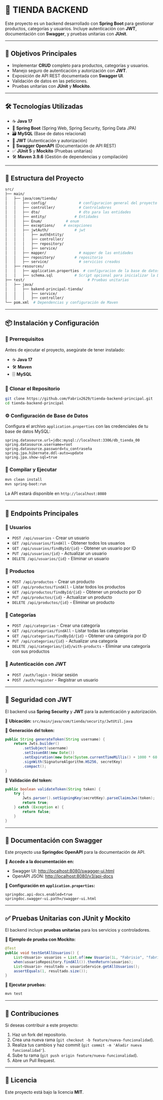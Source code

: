 # 🚀 **TIENDA BACKEND**

Este proyecto es un backend desarrollado con **Spring Boot** para gestionar productos, categorías y usuarios. Incluye autenticación con **JWT**, documentación con **Swagger**, y pruebas unitarias con **JUnit**.

---

## 🎯 **Objetivos Principales**

- Implementar **CRUD** completo para productos, categorías y usuarios.
- Manejo seguro de autenticación y autorización con **JWT**.
- Exposición de API REST documentada con **Swagger UI**.
- Validación de datos en las peticiones.
- Pruebas unitarias con **JUnit** y **Mockito**.

---

## 🛠 **Tecnologías Utilizadas**

- ☕ **Java 17**
- 🚀 **Spring Boot**  (Spring Web, Spring Security, Spring Data JPA)
- 🗃 **MySQL** (Base de datos relacional)
- 🔐 **JWT** (Autenticación y autorización)
- 📄 **Swagger OpenAPI** (Documentación de API REST)
- ✅ **JUnit 5** y **Mockito** (Pruebas unitarias)
- 🛠 **Maven 3.9.6** (Gestión de dependencias y compilación)

---

## 📂 **Estructura del Proyecto**

```bash
src/
├── main/
│   ├── java/com/tienda/
│   │   ├── config/               # configuracion general del proyecto y seguridad 
│   │   ├── controller/           # Controladores 
│   │   ├── dto/                  # dto para las entidades
│   │   ├── entity/             # Entidades
│   │   ├── Enum/           # enum
│   │   ├── exceptions/    # excepciones 
│   │   ├── jwtAuth/            # jwt
│   │   │   ├── authEntity/
│   │   │   ├── controller/
│   │   │   ├── repository/
│   │   │   ├── service/
│   │   ├── mapper/               # mapper de las entidades
│   │   ├── repository/         # repositorio
│   │   ├── service/              # servicios creados
│   ├── resources/        
│   │   ├── application.properties  # configuracion de la base de datos  
│   │   ├── schema.sql          # Script opcional para inicializar la DB
├── test/                             # Pruebas unitarias
│   ├── java/
│   │   ├── bakend-principal-tienda/
│   │   │   ├── service/
│   │   │   ├── controller/
└── pom.xml  # Dependencias y configuración de Maven
```

---

## 📦 **Instalación y Configuración**

### 📌 **Prerrequisitos**
Antes de ejecutar el proyecto, asegúrate de tener instalado:
- ☕ **Java 17**
- 🛠 **Maven**
- 🗄 **MySQL**

### 📂 **Clonar el Repositorio**
```bash
git clone https://github.com/Fabrix2629/tienda-backend-principal.git
cd tienda-backend-principal
```

### ⚙️ **Configuración de Base de Datos**
Configura el archivo `application.properties` con las credenciales de tu base de datos MySQL:
```properties
spring.datasource.url=jdbc:mysql://localhost:3306/db_tienda_00
spring.datasource.username=root
spring.datasource.password=tu_contraseña
spring.jpa.hibernate.ddl-auto=update
spring.jpa.show-sql=true
```

### 🚀 **Compilar y Ejecutar**
```bash
mvn clean install
mvn spring-boot:run
```
La API estará disponible en `http://localhost:8080`

---

## 🔄 **Endpoints Principales**

### 👤 **Usuarios**
- `POST /api/usuarios` - Crear un usuario
- `GET /api/usuarios/findAll` - Obtener todos los usuarios
- `GET /api/usuarios/findById/{id}` - Obtener un usuario por ID
- `PUT /api/usuarios/{id}` - Actualizar un usuario
- `DELETE /api/usuarios/{id}` - Eliminar un usuario

### 🛒 **Productos**
- `POST /api/productos` - Crear un producto
- `GET /api/productos/findAll` - Listar todos los productos
- `GET /api/productos/findById/{id}` - Obtener un producto por ID
- `PUT /api/productos/{id}` - Actualizar un producto
- `DELETE /api/productos/{id}` - Eliminar un producto

### 📂 **Categorías**
- `POST /api/categorias` - Crear una categoría
- `GET /api/categorias/findAll` - Listar todas las categorías
- `GET /api/categorias/findById/{id}` - Obtener una categoría por ID
- `PUT /api/categorias/{id}` - Actualizar una categoría
- `DELETE /api/categorias/{id}/with-products` - Eliminar una categoría con sus productos

### 🔐 **Autenticación con JWT**
- `POST /auth/login` - Iniciar sesión
- `POST /auth/register` - Registrar un usuario

---

## 🔐 **Seguridad con JWT**
El backend usa **Spring Security** y **JWT** para la autenticación y autorización.

📍 **Ubicación:** `src/main/java/com/tienda/security/JwtUtil.java`

📌 **Generación del token:**
```java
public String generateToken(String username) {
    return Jwts.builder()
        .setSubject(username)
        .setIssuedAt(new Date())
        .setExpiration(new Date(System.currentTimeMillis() + 1000 * 60 * 60)) // 1 hora
        .signWith(SignatureAlgorithm.HS256, secretKey)
        .compact();
}
```

📌 **Validación del token:**
```java
public boolean validateToken(String token) {
    try {
        Jwts.parser().setSigningKey(secretKey).parseClaimsJws(token);
        return true;
    } catch (Exception e) {
        return false;
    }
}
```

---

## 📑 **Documentación con Swagger**
Este proyecto usa **Springdoc OpenAPI** para la documentación de API.

📍 **Accede a la documentación en:**
- Swagger UI: [http://localhost:8080/swagger-ui.html](http://localhost:8080/swagger-ui.html)
- OpenAPI JSON: [http://localhost:8080/v3/api-docs](http://localhost:8080/v3/api-docs)

📌 **Configuración en `application.properties`:**
```properties
springdoc.api-docs.enabled=true
springdoc.swagger-ui.path=/swagger-ui.html
```

---

## ✅ **Pruebas Unitarias con JUnit y Mockito**
El backend incluye **pruebas unitarias** para los servicios y controladores.

📍 **Ejemplo de prueba con Mockito:**
```java
@Test
public void testGetAllUsuarios() {
    List<Usuario> usuarios = List.of(new Usuario(1L, "Fabrisio", "fabrisio@mail.com"));
    when(usuarioRepository.findAll()).thenReturn(usuarios);
    List<Usuario> resultado = usuarioService.getAllUsuarios();
    assertEquals(1, resultado.size());
}
```

📌 **Ejecutar pruebas:**
```bash
mvn test
```

---

## 🤝 **Contribuciones**
Si deseas contribuir a este proyecto:
1. Haz un fork del repositorio.
2. Crea una nueva rama (`git checkout -b feature/nueva-funcionalidad`).
3. Realiza tus cambios y haz commit (`git commit -m 'Añadir nueva funcionalidad'`).
4. Sube tu rama (`git push origin feature/nueva-funcionalidad`).
5. Abre un Pull Request.

---

## 📜 **Licencia**
Este proyecto está bajo la licencia **MIT**.
